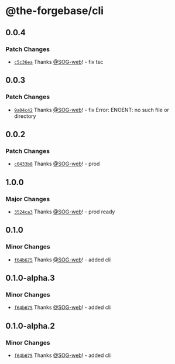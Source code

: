 # @the-forgebase/cli

## 0.0.4

### Patch Changes

- [`c5c36ea`](https://github.com/The-ForgeBase/forgebase-ts/commit/c5c36ea146796a166cc1f04ddec956326bd109a7) Thanks [@SOG-web](https://github.com/SOG-web)! - fix tsc

## 0.0.3

### Patch Changes

- [`9a04c42`](https://github.com/The-ForgeBase/forgebase-ts/commit/9a04c42d3bbef18bb3bac4a95b7b8bb06859362c) Thanks [@SOG-web](https://github.com/SOG-web)! - fix Error: ENOENT: no such file or directory

## 0.0.2

### Patch Changes

- [`c0433b8`](https://github.com/The-ForgeBase/forgebase-ts/commit/c0433b87c9763202cf33c0255519089d4e181db4) Thanks [@SOG-web](https://github.com/SOG-web)! - prod

## 1.0.0

### Major Changes

- [`3524ca3`](https://github.com/The-ForgeBase/forgebase-ts/commit/3524ca35049c29bd338659af79cae85bb6e594f9) Thanks [@SOG-web](https://github.com/SOG-web)! - prod ready

## 0.1.0

### Minor Changes

- [`f64b675`](https://github.com/The-ForgeBase/forgebase-ts/commit/f64b6753dea27ba2b1e8246d2294dd901eb63c37) Thanks [@SOG-web](https://github.com/SOG-web)! - added cli

## 0.1.0-alpha.3

### Minor Changes

- [`f64b675`](https://github.com/The-ForgeBase/forgebase-ts/commit/f64b6753dea27ba2b1e8246d2294dd901eb63c37) Thanks [@SOG-web](https://github.com/SOG-web)! - added cli

## 0.1.0-alpha.2

### Minor Changes

- [`f64b675`](https://github.com/The-ForgeBase/forgebase-ts/commit/f64b6753dea27ba2b1e8246d2294dd901eb63c37) Thanks [@SOG-web](https://github.com/SOG-web)! - added cli
